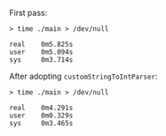First pass:
```
> time ./main > /dev/null

real    0m5.825s
user    0m5.094s
sys     0m3.714s
```
After adopting `customStringToIntParser`:
```
> time ./main > /dev/null

real    0m4.291s
user    0m0.329s
sys     0m3.465s
```
